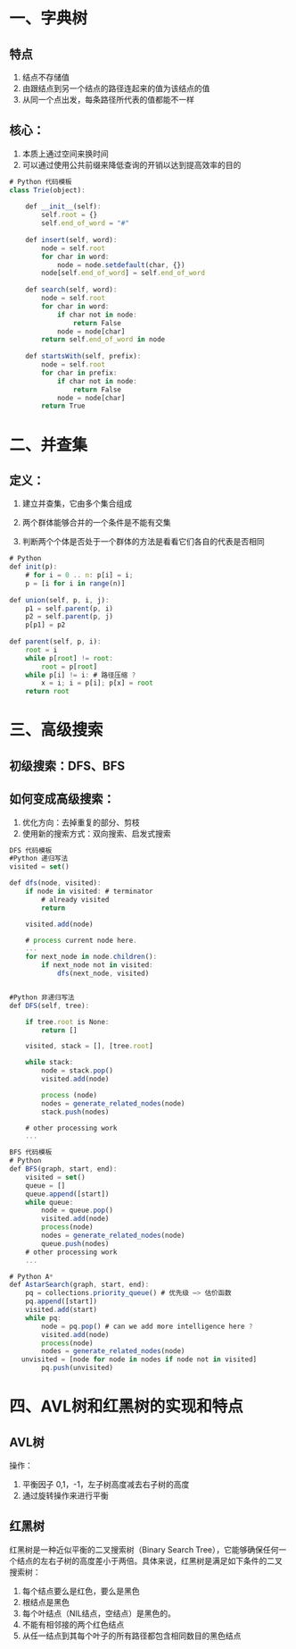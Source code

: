 ﻿# 一、字典树

## 特点

1. 结点不存储值
2. 由跟结点到另一个结点的路径连起来的值为该结点的值
3. 从同一个点出发，每条路径所代表的值都能不一样


## 核心：

1. 本质上通过空间来换时间
2. 可以通过使用公共前缀来降低查询的开销以达到提高效率的目的

```javascript
# Python 代码模板
class Trie(object):
  
	def __init__(self): 
		self.root = {} 
		self.end_of_word = "#" 
 
	def insert(self, word): 
		node = self.root 
		for char in word: 
			node = node.setdefault(char, {}) 
		node[self.end_of_word] = self.end_of_word 
 
	def search(self, word): 
		node = self.root 
		for char in word: 
			if char not in node: 
				return False 
			node = node[char] 
		return self.end_of_word in node 
 
	def startsWith(self, prefix): 
		node = self.root 
		for char in prefix: 
			if char not in node: 
				return False 
			node = node[char] 
		return True
```

# 二、并查集

## 定义：

1. 建立并查集，它由多个集合组成

2. 两个群体能够合并的一个条件是不能有交集

3. 判断两个个体是否处于一个群体的方法是看看它们各自的代表是否相同

```javascript
# Python 
def init(p): 
	# for i = 0 .. n: p[i] = i; 
	p = [i for i in range(n)] 
 
def union(self, p, i, j): 
	p1 = self.parent(p, i) 
	p2 = self.parent(p, j) 
	p[p1] = p2 
 
def parent(self, p, i): 
	root = i 
	while p[root] != root: 
		root = p[root] 
	while p[i] != i: # 路径压缩 ?
		x = i; i = p[i]; p[x] = root 
	return root
```

# 三、高级搜索

## 初级搜索：DFS、BFS



## 如何变成高级搜索：

1. 优化方向：去掉重复的部分、剪枝
2. 使用新的搜索方式：双向搜索、启发式搜索

```javascript
DFS 代码模板
#Python 递归写法
visited = set() 

def dfs(node, visited):
    if node in visited: # terminator
    	# already visited 
    	return 

	visited.add(node) 

	# process current node here. 
	...
	for next_node in node.children(): 
		if next_node not in visited: 
			dfs(next_node, visited)


#Python 非递归写法
def DFS(self, tree): 

	if tree.root is None: 
		return [] 

	visited, stack = [], [tree.root]

	while stack: 
		node = stack.pop() 
		visited.add(node)

		process (node) 
		nodes = generate_related_nodes(node) 
		stack.push(nodes) 

	# other processing work 
	...
```
```javascript
BFS 代码模板
# Python
def BFS(graph, start, end):
    visited = set()
	queue = [] 
	queue.append([start]) 
	while queue: 
		node = queue.pop() 
		visited.add(node)
		process(node) 
		nodes = generate_related_nodes(node) 
		queue.push(nodes)
	# other processing work 
	...
```
```javascript
# Python A*
def AstarSearch(graph, start, end):
	pq = collections.priority_queue() # 优先级 —> 估价函数
	pq.append([start]) 
	visited.add(start)
	while pq: 
		node = pq.pop() # can we add more intelligence here ?
		visited.add(node)
		process(node) 
		nodes = generate_related_nodes(node) 
   unvisited = [node for node in nodes if node not in visited]
		pq.push(unvisited)
```

# 四、AVL树和红黑树的实现和特点
## AVL树

操作：
1. 平衡因子 0,1，-1，左子树高度减去右子树的高度
2. 通过旋转操作来进行平衡


## 红黑树

红黑树是一种近似平衡的二叉搜索树（Binary Search Tree），它能够确保任何一
个结点的左右子树的高度差小于两倍。具体来说，红黑树是满足如下条件的二叉
搜索树：
1. 每个结点要么是红色，要么是黑色
2. 根结点是黑色
3. 每个叶结点（NIL结点，空结点）是黑色的。
4. 不能有相邻接的两个红色结点
5. 从任一结点到其每个叶子的所有路径都包含相同数目的黑色结点
